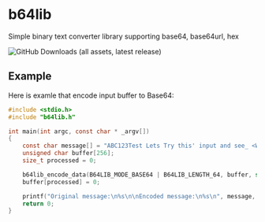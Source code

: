 
# b64lib

Simple binary text converter library supporting base64, base64url, hex


![GitHub Downloads (all assets, latest release)](https://img.shields.io/github/downloads/LeonCrew/b64lib/latest/total)

  

## Example

Here is examle that encode input buffer to Base64:


~~~c
#include <stdio.h>
#include "b64lib.h"

int main(int argc, const char * _argv[])
{
    const char message[] = "ABC123Test Lets Try this' input and see_ <What> _\"happens\" !!??";
    unsigned char buffer[256];
    size_t processed = 0;

    b64lib_encode_data(B64LIB_MODE_BASE64 | B64LIB_LENGTH_64, buffer, sizeof(buffer) - 1, &processed, message, sizeof(message) - 1, 0);
    buffer[processed] = 0;

    printf("Original message:\n%s\n\nEncoded message:\n%s\n", message, buffer);
    return 0;
}
~~~
